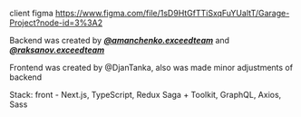 client figma https://www.figma.com/file/1sD9HtGfTTiSxqFuYUaltT/Garage-Project?node-id=3%3A2

Backend was created by [***@amanchenko.exceedteam***](https://gitlab.com/amanchenko.exceedteam) and [***@raksanov.exceedteam***](https://gitlab.com/raksanov.exceedteam)

Frontend was created by @DjanTanka, also was made minor adjustments of backend

Stack: 
  front - Next.js, TypeScript, Redux Saga + Toolkit, GraphQL, Axios, Sass
